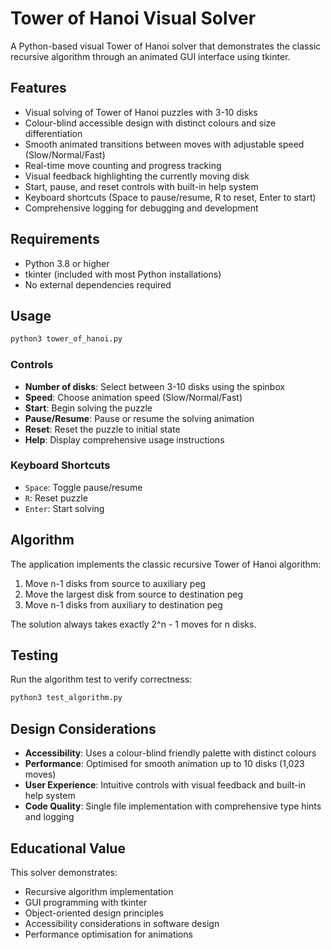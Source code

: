 # Tower of Hanoi Visual Solver

A Python-based visual Tower of Hanoi solver that demonstrates the classic recursive algorithm through an animated GUI interface using tkinter.

## Features

- Visual solving of Tower of Hanoi puzzles with 3-10 disks
- Colour-blind accessible design with distinct colours and size differentiation
- Smooth animated transitions between moves with adjustable speed (Slow/Normal/Fast)
- Real-time move counting and progress tracking
- Visual feedback highlighting the currently moving disk
- Start, pause, and reset controls with built-in help system
- Keyboard shortcuts (Space to pause/resume, R to reset, Enter to start)
- Comprehensive logging for debugging and development

## Requirements

- Python 3.8 or higher
- tkinter (included with most Python installations)
- No external dependencies required

## Usage

```bash
python3 tower_of_hanoi.py
```

### Controls

- **Number of disks**: Select between 3-10 disks using the spinbox
- **Speed**: Choose animation speed (Slow/Normal/Fast)
- **Start**: Begin solving the puzzle
- **Pause/Resume**: Pause or resume the solving animation
- **Reset**: Reset the puzzle to initial state
- **Help**: Display comprehensive usage instructions

### Keyboard Shortcuts

- `Space`: Toggle pause/resume
- `R`: Reset puzzle
- `Enter`: Start solving

## Algorithm

The application implements the classic recursive Tower of Hanoi algorithm:

1. Move n-1 disks from source to auxiliary peg
2. Move the largest disk from source to destination peg
3. Move n-1 disks from auxiliary to destination peg

The solution always takes exactly 2^n - 1 moves for n disks.

## Testing

Run the algorithm test to verify correctness:

```bash
python3 test_algorithm.py
```

## Design Considerations

- **Accessibility**: Uses a colour-blind friendly palette with distinct colours
- **Performance**: Optimised for smooth animation up to 10 disks (1,023 moves)
- **User Experience**: Intuitive controls with visual feedback and built-in help system
- **Code Quality**: Single file implementation with comprehensive type hints and logging

## Educational Value

This solver demonstrates:

- Recursive algorithm implementation
- GUI programming with tkinter
- Object-oriented design principles
- Accessibility considerations in software design
- Performance optimisation for animations
